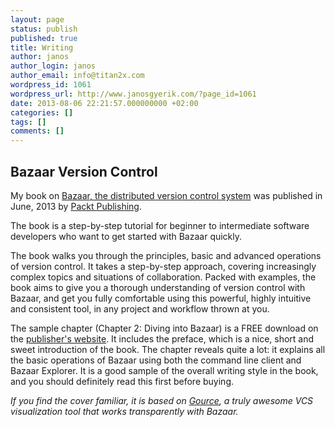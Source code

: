 ```yaml
---
layout: page
status: publish
published: true
title: Writing
author: janos
author_login: janos
author_email: info@titan2x.com
wordpress_id: 1061
wordpress_url: http://www.janosgyerik.com/?page_id=1061
date: 2013-08-06 22:21:57.000000000 +02:00
categories: []
tags: []
comments: []
---
```

<h2>Bazaar Version Control</h2>
My book on <a href="http://bazaar.canonical.com/en/">Bazaar, the distributed version control system</a> was published in June, 2013 by <a href="http://www.packtpub.com/bazaar-version-control/book">Packt Publishing</a>.<a href="https://www.packtpub.com/bazaar-version-control/book">
</a>

The book is a step-by-step tutorial for beginner to intermediate software developers who want to get started with Bazaar quickly.

The book walks you through the principles, basic and advanced operations of version control. It takes a step-by-step approach, covering increasingly complex topics and situations of collaboration. Packed with examples, the book aims to give you a thorough understanding of version control with Bazaar, and get you fully comfortable using this powerful, highly intuitive and consistent tool, in any project and workflow thrown at you.

The sample chapter (Chapter 2: Diving into Bazaar) is a FREE download on the <a href="http://www.packtpub.com/bazaar-version-control/book">publisher's website</a>. It includes the preface, which is a nice, short and sweet introduction of the book. The chapter reveals quite a lot: it explains all the basic operations of Bazaar using both the command line client and Bazaar Explorer. It is a good sample of the overall writing style in the book, and you should definitely read this first before buying.

<em>If you find the cover familiar, it is based on <a href="https://code.google.com/p/gource/">Gource</a>, a truly awesome VCS visualization tool that works transparently with Bazaar.</em>
